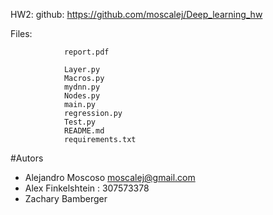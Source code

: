 


HW2:            github:  https://github.com/moscalej/Deep_learning_hw

Files:

                report.pdf

                Layer.py
                Macros.py
                mydnn.py
                Nodes.py
                main.py
                regression.py
                Test.py
                README.md
                requirements.txt

#Autors
- Alejandro Moscoso moscalej@gmail.com
- Alex Finkelshtein : 307573378  
- Zachary Bamberger 